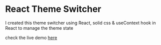 # React Theme Switcher

I created this theme switcher using React, solid css & useContext hook in React to manage the theme state

check the live demo [here]()

